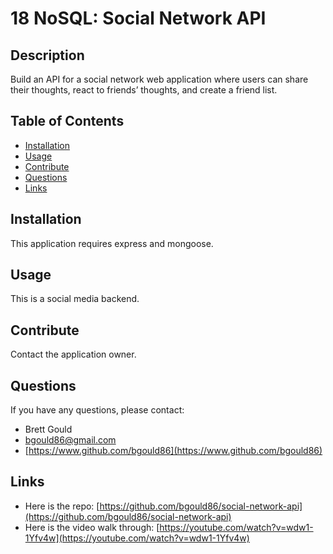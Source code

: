 # 18 NoSQL: Social Network API

## Description

Build an API for a social network web application where users can share their thoughts, react to friends’ thoughts, and create a friend list.

## Table of Contents

- [Installation](#installation)
- [Usage](#usage)
- [Contribute](#contribute)
- [Questions](#questions)
- [Links](#links)

## Installation

This application requires express and mongoose.

## Usage

This is a social media backend.

## Contribute

Contact the application owner.

## Questions

If you have any questions, please contact:

- Brett Gould
- bgould86@gmail.com
- [https://www.github.com/bgould86](https://www.github.com/bgould86)

## Links

- Here is the repo: [https://github.com/bgould86/social-network-api](https://github.com/bgould86/social-network-api)
- Here is the video walk through: [https://youtube.com/watch?v=wdw1-1Yfv4w](https://youtube.com/watch?v=wdw1-1Yfv4w)

